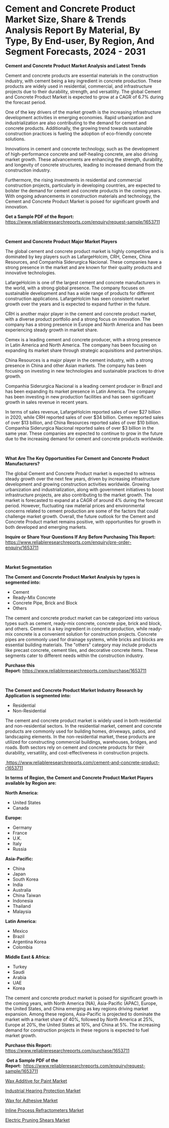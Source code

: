 <p><h1>Cement and Concrete Product Market Size, Share & Trends Analysis Report By Material, By Type, By End-user, By Region, And Segment Forecasts, 2024 - 2031</h1></p><p><strong>Cement and Concrete Product Market Analysis and Latest Trends</strong></p>
<p><p>Cement and concrete products are essential materials in the construction industry, with cement being a key ingredient in concrete production. These products are widely used in residential, commercial, and infrastructure projects due to their durability, strength, and versatility. The global Cement and Concrete Product Market is expected to grow at a CAGR of 6.7% during the forecast period.</p><p>One of the key drivers of the market growth is the increasing infrastructure development activities in emerging economies. Rapid urbanization and industrialization are also contributing to the demand for cement and concrete products. Additionally, the growing trend towards sustainable construction practices is fueling the adoption of eco-friendly concrete solutions.</p><p>Innovations in cement and concrete technology, such as the development of high-performance concrete and self-healing concrete, are also driving market growth. These advancements are enhancing the strength, durability, and longevity of concrete structures, leading to increased demand from the construction industry.</p><p>Furthermore, the rising investments in residential and commercial construction projects, particularly in developing countries, are expected to bolster the demand for cement and concrete products in the coming years. With ongoing advancements in construction materials and technology, the Cement and Concrete Product Market is poised for significant growth and innovation.</p></p>
<p><strong>Get a Sample PDF of the Report:&nbsp;</strong> <a href="https://www.reliableresearchreports.com/enquiry/request-sample/1653711">https://www.reliableresearchreports.com/enquiry/request-sample/1653711</a></p>
<p>&nbsp;</p>
<p><strong>Cement and Concrete Product Major Market Players</strong></p>
<p><p>The global cement and concrete product market is highly competitive and is dominated by key players such as LafargeHolcim, CRH, Cemex, China Resources, and Companhia Siderurgica Nacional. These companies have a strong presence in the market and are known for their quality products and innovative technologies.</p><p>LafargeHolcim is one of the largest cement and concrete manufacturers in the world, with a strong global presence. The company focuses on sustainable development and has a wide range of products for different construction applications. LafargeHolcim has seen consistent market growth over the years and is expected to expand further in the future.</p><p>CRH is another major player in the cement and concrete product market, with a diverse product portfolio and a strong focus on innovation. The company has a strong presence in Europe and North America and has been experiencing steady growth in market share.</p><p>Cemex is a leading cement and concrete producer, with a strong presence in Latin America and North America. The company has been focusing on expanding its market share through strategic acquisitions and partnerships.</p><p>China Resources is a major player in the cement industry, with a strong presence in China and other Asian markets. The company has been focusing on investing in new technologies and sustainable practices to drive growth.</p><p>Companhia Siderurgica Nacional is a leading cement producer in Brazil and has been expanding its market presence in Latin America. The company has been investing in new production facilities and has seen significant growth in sales revenue in recent years.</p><p>In terms of sales revenue, LafargeHolcim reported sales of over $27 billion in 2020, while CRH reported sales of over $34 billion. Cemex reported sales of over $13 billion, and China Resources reported sales of over $10 billion. Companhia Siderurgica Nacional reported sales of over $3 billion in the same year. These companies are expected to continue to grow in the future due to the increasing demand for cement and concrete products worldwide.</p></p>
<p>&nbsp;</p>
<p><strong>What Are The Key Opportunities For Cement and Concrete Product Manufacturers?</strong></p>
<p><p>The global Cement and Concrete Product market is expected to witness steady growth over the next few years, driven by increasing infrastructure development and growing construction activities worldwide. Growing urbanization and industrialization, along with government initiatives to boost infrastructure projects, are also contributing to the market growth. The market is forecasted to expand at a CAGR of around 4% during the forecast period. However, fluctuating raw material prices and environmental concerns related to cement production are some of the factors that could challenge market growth. Overall, the future outlook for the Cement and Concrete Product market remains positive, with opportunities for growth in both developed and emerging markets.</p></p>
<p><strong>Inquire or Share Your Questions If Any Before Purchasing This Report:</strong> <a href="https://www.reliableresearchreports.com/enquiry/pre-order-enquiry/1653711">https://www.reliableresearchreports.com/enquiry/pre-order-enquiry/1653711</a></p>
<p>&nbsp;</p>
<p><strong>Market Segmentation</strong></p>
<p><strong>The Cement and Concrete Product Market Analysis by types is segmented into:</strong></p>
<p><ul><li>Cement</li><li>Ready-Mix Concrete</li><li>Concrete Pipe, Brick and Block</li><li>Others</li></ul></p>
<p><p>The cement and concrete product market can be categorized into various types such as cement, ready-mix concrete, concrete pipe, brick and block, and others. Cement is a key ingredient in concrete production, while ready-mix concrete is a convenient solution for construction projects. Concrete pipes are commonly used for drainage systems, while bricks and blocks are essential building materials. The "others" category may include products like precast concrete, cement tiles, and decorative concrete items. These segments cater to different needs within the construction industry.</p></p>
<p><strong>Purchase this Report:&nbsp;</strong><a href="https://www.reliableresearchreports.com/purchase/1653711">https://www.reliableresearchreports.com/purchase/1653711</a></p>
<p>&nbsp;</p>
<p><strong>The Cement and Concrete Product Market Industry Research by Application is segmented into:</strong></p>
<p><ul><li>Residential</li><li>Non-Residential</li></ul></p>
<p><p>The cement and concrete product market is widely used in both residential and non-residential sectors. In the residential market, cement and concrete products are commonly used for building homes, driveways, patios, and landscaping elements. In the non-residential market, these products are utilized for constructing commercial buildings, warehouses, bridges, and roads. Both sectors rely on cement and concrete products for their durability, versatility, and cost-effectiveness in construction projects.</p></p>
<p><a href="https://www.reliableresearchreports.com/cement-and-concrete-product-r1653711">&nbsp;https://www.reliableresearchreports.com/cement-and-concrete-product-r1653711</a></p>
<p><strong>In terms of Region, the Cement and Concrete Product Market Players available by Region are:</strong></p>
<p>
    <p> <strong> North America: </strong>
        <ul>
            <li>United States</li>
            <li>Canada</li>
        </ul>
        </p> 
    <p> <strong> Europe: </strong>
        <ul>
            <li>Germany</li>
            <li>France</li>
            <li>U.K.</li>
            <li>Italy</li>
            <li>Russia</li>
        </ul>
        </p> 
    <p> <strong> Asia-Pacific: </strong>
        <ul>
            <li>China</li>
            <li>Japan</li>
            <li>South Korea</li>
            <li>India</li>
            <li>Australia</li>
            <li>China Taiwan</li>
            <li>Indonesia</li>
            <li>Thailand</li>
            <li>Malaysia</li>
        </ul>
        </p> 
    <p> <strong> Latin America: </strong>
        <ul>
            <li>Mexico</li>
            <li>Brazil</li>
            <li>Argentina Korea</li>
            <li>Colombia</li>
        </ul>
        </p> 
    <p> <strong> Middle East & Africa: </strong>
        <ul>
            <li>Turkey</li>
            <li>Saudi</li>
            <li>Arabia</li>
            <li>UAE</li>
            <li>Korea</li>
        </ul>
    </p>
    </p>
<p><p>The cement and concrete product market is poised for significant growth in the coming years, with North America (NA), Asia-Pacific (APAC), Europe, the United States, and China emerging as key regions driving market expansion. Among these regions, Asia-Pacific is projected to dominate the market with a market share of 40%, followed by North America at 25%, Europe at 20%, the United States at 10%, and China at 5%. The increasing demand for construction projects in these regions is expected to fuel market growth.</p></p>
<p><strong>Purchase this Report: </strong><a href="https://www.reliableresearchreports.com/purchase/1653711">https://www.reliableresearchreports.com/purchase/1653711</a></p>
<p>&nbsp;<strong>Get a Sample PDF of the Report:&nbsp;&nbsp;</strong><a href="https://www.reliableresearchreports.com/enquiry/request-sample/1653711">https://www.reliableresearchreports.com/enquiry/request-sample/1653711</a></p>
<p><strong></strong></p>
<p><p><a href="https://github.com/rakibtthstu9900/Market-Research-Report-List-2/blob/main/wax-additive-for-paint-market.md">Wax Additive for Paint Market</a></p><p><a href="https://medium.com/@kareeout89567/insights-into-industrial-hearing-protection-market-share-and-competitive-landscape-for-period-from-e40a31099954">Industrial Hearing Protection Market</a></p><p><a href="https://github.com/ernidarwin455/Market-Research-Report-List-2/blob/main/wax-for-adhesive-market.md">Wax for Adhesive Market</a></p><p><a href="https://medium.com/@mdmasty/global-inline-process-refractometers-market-analysis-trends-forecasts-and-growth-opportunities-24a8a209fd1c">Inline Process Refractometers Market</a></p><p><a href="https://medium.com/@valeriecruz61/global-electric-pruning-shears-market-exploring-market-share-market-trends-and-future-growth-6cbe140c3948">Electric Pruning Shears Market</a></p></p>